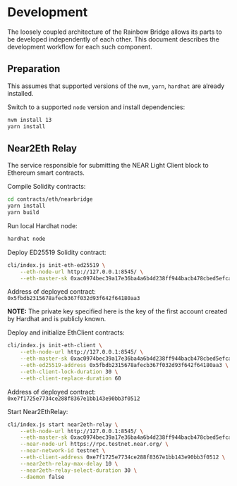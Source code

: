 # Development

The loosely coupled architecture of the Rainbow Bridge allows its parts to be developed independently of each other.
This document describes the development workflow for each such component.

## Preparation

This assumes that supported versions of the `nvm`, `yarn`, `hardhat` are already installed.

Switch to a supported `node` version and install dependencies:
```bash
nvm install 13
yarn install
```
## Near2Eth Relay

The service responsible for submitting the NEAR Light Client block  to Ethereum smart contracts.

Compile Solidity contracts:
```bash
cd contracts/eth/nearbridge
yarn install
yarn build
```

Run local Hardhat node:
```bash
hardhat node
```

Deploy ED25519 Solidity contract:
```bash
cli/index.js init-eth-ed25519 \
    --eth-node-url http://127.0.0.1:8545/ \
    --eth-master-sk 0xac0974bec39a17e36ba4a6b4d238ff944bacb478cbed5efcae784d7bf4f2ff80
```
Address of deployed contract: `0x5fbdb2315678afecb367f032d93f642f64180aa3`

**NOTE:** The private key specified here is the key of the first account created by Hardhat and is publicly known.

Deploy and initialize EthClient contracts:
```bash
cli/index.js init-eth-client \
    --eth-node-url http://127.0.0.1:8545/ \
    --eth-master-sk 0xac0974bec39a17e36ba4a6b4d238ff944bacb478cbed5efcae784d7bf4f2ff80 \
    --eth-ed25519-address 0x5fbdb2315678afecb367f032d93f642f64180aa3 \
    --eth-client-lock-duration 30 \
    --eth-client-replace-duration 60
```
Address of deployed contract: `0xe7f1725e7734ce288f8367e1bb143e90bb3f0512`

Start Near2EthRelay:
```bash
cli/index.js start near2eth-relay \
    --eth-node-url http://127.0.0.1:8545/ \
    --eth-master-sk 0xac0974bec39a17e36ba4a6b4d238ff944bacb478cbed5efcae784d7bf4f2ff80 \
    --near-node-url https://rpc.testnet.near.org/ \
    --near-network-id testnet \
    --eth-client-address 0xe7f1725e7734ce288f8367e1bb143e90bb3f0512 \
    --near2eth-relay-max-delay 10 \
    --near2eth-relay-select-duration 30 \
    --daemon false
```
